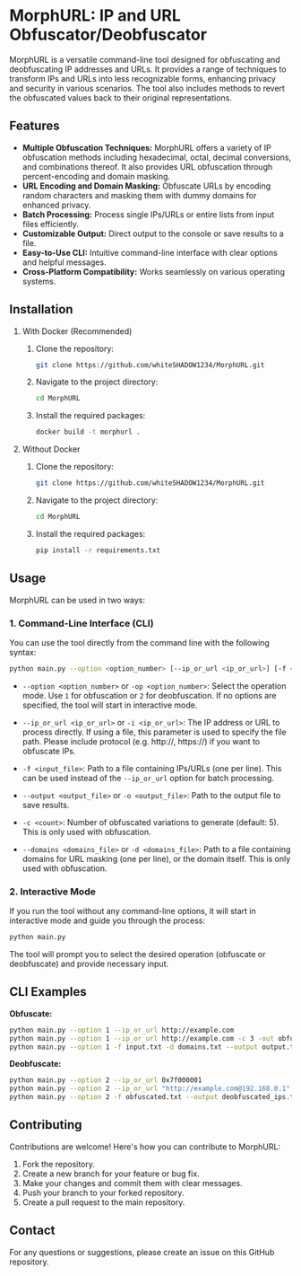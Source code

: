 # MorphURL: IP and URL Obfuscator/Deobfuscator

MorphURL is a versatile command-line tool designed for obfuscating and deobfuscating IP addresses and URLs. It provides a range of techniques to transform IPs and URLs into less recognizable forms, enhancing privacy and security in various scenarios.  The tool also includes methods to revert the obfuscated values back to their original representations.

## Features

* **Multiple Obfuscation Techniques:** MorphURL offers a variety of IP obfuscation methods including hexadecimal, octal, decimal conversions, and combinations thereof. It also provides URL obfuscation through percent-encoding and domain masking.
* **URL Encoding and Domain Masking:** Obfuscate URLs by encoding random characters and masking them with dummy domains for enhanced privacy.
* **Batch Processing:**  Process single IPs/URLs or entire lists from input files efficiently.
* **Customizable Output:**  Direct output to the console or save results to a file.
* **Easy-to-Use CLI:**  Intuitive command-line interface with clear options and helpful messages.
* **Cross-Platform Compatibility:** Works seamlessly on various operating systems.


## Installation
1. With Docker (Recommended)
   1. Clone the repository:
      ```bash
      git clone https://github.com/whiteSHADOW1234/MorphURL.git
      ```
   2. Navigate to the project directory:
      ```bash
      cd MorphURL
      ```
   3. Install the required packages:
      ```bash
      docker build -t morphurl .
      ```   


1. Without Docker
   1. Clone the repository:
      ```bash
      git clone https://github.com/whiteSHADOW1234/MorphURL.git
      ```
   2. Navigate to the project directory:
      ```bash
      cd MorphURL
      ```
   3. Install the required packages:
      ```bash
      pip install -r requirements.txt
      ```

## Usage
MorphURL can be used in two ways:

### 1. Command-Line Interface (CLI)

You can use the tool directly from the command line with the following syntax:

```bash
python main.py --option <option_number> [--ip_or_url <ip_or_url>] [-f <input_file>] [--output <output_file>] [-c <count>] [-d <domains_file>]
```

*   `--option <option_number>` or `-op <option_number>`: Select the operation mode. Use `1` for obfuscation or `2` for deobfuscation. If no options are specified, the tool will start in interactive mode.

*   `--ip_or_url <ip_or_url>` or `-i <ip_or_url>`: The IP address or URL to process directly. If using a file, this parameter is used to specify the file path. Please include protocol (e.g. http://, https://) if you want to obfuscate IPs.

*   `-f <input_file>`: Path to a file containing IPs/URLs (one per line). This can be used instead of the `--ip_or_url` option for batch processing.

*   `--output <output_file>` or `-o <output_file>`: Path to the output file to save results.

*   `-c <count>`: Number of obfuscated variations to generate (default: 5). This is only used with obfuscation.

*   `--domains <domains_file>` or `-d <domains_file>`: Path to a file containing domains for URL masking (one per line), or the domain itself. This is only used with obfuscation.

### 2. Interactive Mode

If you run the tool without any command-line options, it will start in interactive mode and guide you through the process:

```bash
python main.py
```

The tool will prompt you to select the desired operation (obfuscate or deobfuscate) and provide necessary input.

## CLI Examples

**Obfuscate:**

```bash
python main.py --option 1 --ip_or_url http://example.com
python main.py --option 1 --ip_or_url http://example.com -c 3 -out obfuscated.txt
python main.py --option 1 -f input.txt -d domains.txt --output output.txt
```

**Deobfuscate:**

```bash
python main.py --option 2 --ip_or_url 0x7f000001
python main.py --option 2 --ip_or_url "http://example.com@192.168.0.1" --output deobfuscated.txt
python main.py --option 2 -f obfuscated.txt --output deobfuscated_ips.txt
```

## Contributing

Contributions are welcome! Here's how you can contribute to MorphURL:

1. Fork the repository.
2. Create a new branch for your feature or bug fix.
3. Make your changes and commit them with clear messages.
4. Push your branch to your forked repository.
5. Create a pull request to the main repository.

## Contact

For any questions or suggestions, please create an issue on this GitHub repository.
